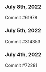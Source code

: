 ### July 8th, 2022

Commit #61978

### July 5th, 2022

Commit #314353


### July 4th, 2022

Commit #72281
